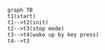 ```mermaid
graph TB
t1(start)
t1-->t2(init)
t2-->t3(stop mode)
t3-->t4(wake up by key press)
t4-->t3
```


